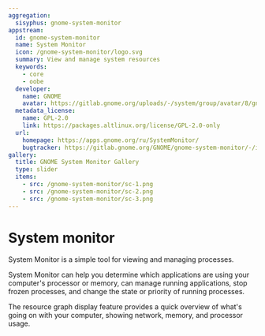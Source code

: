 ```yaml
---
aggregation:
  sisyphus: gnome-system-monitor
appstream:
  id: gnome-system-monitor
  name: System Monitor
  icon: /gnome-system-monitor/logo.svg
  summary: View and manage system resources
  keywords:
    - core
    - oobe
  developer:
    name: GNOME
    avatar: https://gitlab.gnome.org/uploads/-/system/group/avatar/8/gnomelogo.png?width=48
  metadata_license:
    name: GPL-2.0
    link: https://packages.altlinux.org/license/GPL-2.0-only
  url:
    homepage: https://apps.gnome.org/ru/SystemMonitor/
    bugtracker: https://gitlab.gnome.org/GNOME/gnome-system-monitor/-/issues
gallery:
  title: GNOME System Monitor Gallery
  type: slider
  items:
    - src: /gnome-system-monitor/sc-1.png
    - src: /gnome-system-monitor/sc-2.png
    - src: /gnome-system-monitor/sc-3.png
---
```


# System monitor

System Monitor is a simple tool for viewing and managing processes.

System Monitor can help you determine which applications are using your computer's processor or memory, can manage running applications, stop frozen processes, and change the state or priority of running processes.

The resource graph display feature provides a quick overview of what's going on with your computer, showing network, memory, and processor usage.

<AGWGallery />

<!--@include: @en/apps/.parts/install/content-repo.md-->
